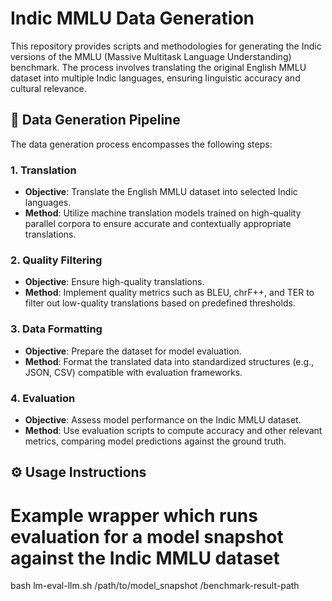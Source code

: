 # Indic MMLU Data Generation

This repository provides scripts and methodologies for generating the Indic versions of the MMLU (Massive Multitask Language Understanding) benchmark. The process involves translating the original English MMLU dataset into multiple Indic languages, ensuring linguistic accuracy and cultural relevance.

## 🧪 Data Generation Pipeline

The data generation process encompasses the following steps:

### 1. **Translation**

* **Objective**: Translate the English MMLU dataset into selected Indic languages.
* **Method**: Utilize machine translation models trained on high-quality parallel corpora to ensure accurate and contextually appropriate translations.

### 2. **Quality Filtering**

* **Objective**: Ensure high-quality translations.
* **Method**: Implement quality metrics such as BLEU, chrF++, and TER to filter out low-quality translations based on predefined thresholds.

### 3. **Data Formatting**

* **Objective**: Prepare the dataset for model evaluation.
* **Method**: Format the translated data into standardized structures (e.g., JSON, CSV) compatible with evaluation frameworks.

### 4. **Evaluation**

* **Objective**: Assess model performance on the Indic MMLU dataset.
* **Method**: Use evaluation scripts to compute accuracy and other relevant metrics, comparing model predictions against the ground truth.


## ⚙️ Usage Instructions
# Example wrapper which runs evaluation for a model snapshot against the Indic MMLU dataset
bash lm-eval-llm.sh /path/to/model_snapshot /benchmark-result-path



